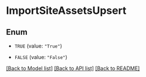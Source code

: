 # ImportSiteAssetsUpsert

## Enum


* `TRUE` (value: `"True"`)

* `FALSE` (value: `"False"`)


[[Back to Model list]](../README.md#documentation-for-models) [[Back to API list]](../README.md#documentation-for-api-endpoints) [[Back to README]](../README.md)


